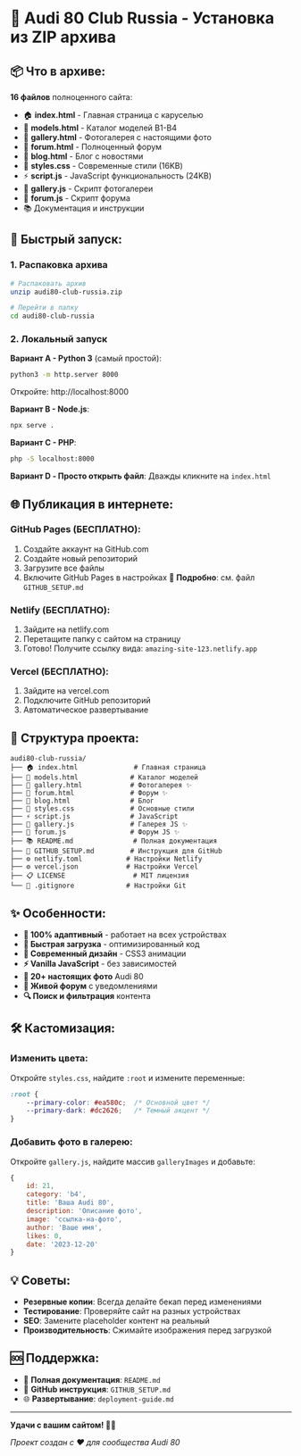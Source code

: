# 🚗 Audi 80 Club Russia - Установка из ZIP архива

## 📦 Что в архиве:

**16 файлов** полноценного сайта:
- 🏠 **index.html** - Главная страница с каруселью
- 🚙 **models.html** - Каталог моделей B1-B4 
- 📸 **gallery.html** - Фотогалерея с настоящими фото
- 💬 **forum.html** - Полноценный форум
- 📝 **blog.html** - Блог с новостями
- 🎨 **styles.css** - Современные стили (16KB)
- ⚡ **script.js** - JavaScript функциональность (24KB)
- 📸 **gallery.js** - Скрипт фотогалереи
- 💬 **forum.js** - Скрипт форума
- 📚 Документация и инструкции

## 🚀 Быстрый запуск:

### 1. Распаковка архива
```bash
# Распаковать архив
unzip audi80-club-russia.zip

# Перейти в папку
cd audi80-club-russia
```

### 2. Локальный запуск

**Вариант A - Python 3** (самый простой):
```bash
python3 -m http.server 8000
```
Откройте: http://localhost:8000

**Вариант B - Node.js**:
```bash
npx serve .
```

**Вариант C - PHP**:
```bash
php -S localhost:8000
```

**Вариант D - Просто открыть файл**:
Дважды кликните на `index.html`

## 🌐 Публикация в интернете:

### GitHub Pages (БЕСПЛАТНО):
1. Создайте аккаунт на GitHub.com
2. Создайте новый репозиторий
3. Загрузите все файлы
4. Включите GitHub Pages в настройках
📖 **Подробно**: см. файл `GITHUB_SETUP.md`

### Netlify (БЕСПЛАТНО):
1. Зайдите на netlify.com
2. Перетащите папку с сайтом на страницу
3. Готово! Получите ссылку вида: `amazing-site-123.netlify.app`

### Vercel (БЕСПЛАТНО):
1. Зайдите на vercel.com
2. Подключите GitHub репозиторий
3. Автоматическое развертывание

## 📁 Структура проекта:

```
audi80-club-russia/
├── 🏠 index.html              # Главная страница
├── 🚙 models.html             # Каталог моделей  
├── 📸 gallery.html            # Фотогалерея ✨
├── 💬 forum.html              # Форум ✨
├── 📝 blog.html               # Блог
├── 🎨 styles.css              # Основные стили
├── ⚡ script.js               # JavaScript
├── 📸 gallery.js              # Галерея JS ✨
├── 💬 forum.js                # Форум JS ✨
├── 📚 README.md               # Полная документация
├── 🚀 GITHUB_SETUP.md         # Инструкция для GitHub
├── ⚙️ netlify.toml           # Настройки Netlify
├── ⚙️ vercel.json            # Настройки Vercel
├── 📋 LICENSE                 # MIT лицензия
└── 🔧 .gitignore             # Настройки Git
```

## ✨ Особенности:

- **📱 100% адаптивный** - работает на всех устройствах
- **🚀 Быстрая загрузка** - оптимизированный код
- **🎨 Современный дизайн** - CSS3 анимации
- **⚡ Vanilla JavaScript** - без зависимостей
- **📸 20+ настоящих фото** Audi 80
- **💬 Живой форум** с уведомлениями
- **🔍 Поиск и фильтрация** контента

## 🛠 Кастомизация:

### Изменить цвета:
Откройте `styles.css`, найдите `:root` и измените переменные:
```css
:root {
    --primary-color: #ea580c;  /* Основной цвет */
    --primary-dark: #dc2626;   /* Темный акцент */
}
```

### Добавить фото в галерею:
Откройте `gallery.js`, найдите массив `galleryImages` и добавьте:
```javascript
{
    id: 21,
    category: 'b4',
    title: 'Ваша Audi 80',
    description: 'Описание фото',
    image: 'ссылка-на-фото',
    author: 'Ваше имя',
    likes: 0,
    date: '2023-12-20'
}
```

## 💡 Советы:

- **Резервные копии**: Всегда делайте бекап перед изменениями
- **Тестирование**: Проверяйте сайт на разных устройствах
- **SEO**: Замените placeholder контент на реальный
- **Производительность**: Сжимайте изображения перед загрузкой

## 🆘 Поддержка:

- 📖 **Полная документация**: `README.md`
- 🚀 **GitHub инструкция**: `GITHUB_SETUP.md`  
- 🌐 **Развертывание**: `deployment-guide.md`

---

**Удачи с вашим сайтом! 🚗✨**

*Проект создан с ❤️ для сообщества Audi 80*